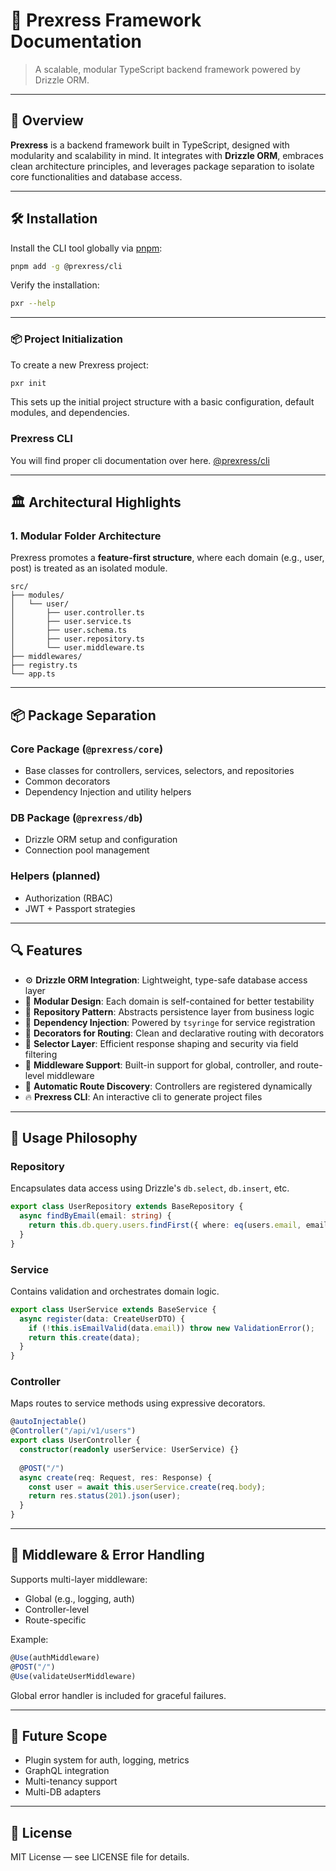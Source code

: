 # 🧱 Prexress Framework Documentation

> A scalable, modular TypeScript backend framework powered by Drizzle ORM.

---

## 🧠 Overview

**Prexress** is a backend framework built in TypeScript, designed with modularity and scalability in mind. It integrates with **Drizzle ORM**, embraces clean architecture principles, and leverages package separation to isolate core functionalities and database access.

---

## 🛠️ Installation

Install the CLI tool globally via [pnpm](https://pnpm.io):

```bash
pnpm add -g @prexress/cli
```

Verify the installation:

```bash
pxr --help
```

---

### 📦 Project Initialization

To create a new Prexress project:

```bash
pxr init
```

This sets up the initial project structure with a basic configuration, default modules, and dependencies.

### Prexress CLI 
You will find proper cli documentation over here. 
[@prexress/cli](./packages/cli/README.md)

---

## 🏛️ Architectural Highlights

### 1. Modular Folder Architecture

Prexress promotes a **feature-first structure**, where each domain (e.g., user, post) is treated as an isolated module.

```
src/
├── modules/
│   └── user/
│       ├── user.controller.ts
│       ├── user.service.ts
│       ├── user.schema.ts
│       ├── user.repository.ts
│       └── user.middleware.ts
├── middlewares/
├── registry.ts
└── app.ts
```

---

## 📦 Package Separation

### Core Package (`@prexress/core`)
- Base classes for controllers, services, selectors, and repositories
- Common decorators
- Dependency Injection and utility helpers

### DB Package (`@prexress/db`)
- Drizzle ORM setup and configuration
- Connection pool management

### Helpers (planned)
- Authorization (RBAC)
- JWT + Passport strategies

---

## 🔍 Features

- ⚙️ **Drizzle ORM Integration**: Lightweight, type-safe database access layer
- 🧩 **Modular Design**: Each domain is self-contained for better testability
- 🧱 **Repository Pattern**: Abstracts persistence layer from business logic
- 💉 **Dependency Injection**: Powered by `tsyringe` for service registration
- 🧼 **Decorators for Routing**: Clean and declarative routing with decorators
- 🧵 **Selector Layer**: Efficient response shaping and security via field filtering
- 🔐 **Middleware Support**: Built-in support for global, controller, and route-level middleware
- 🚀 **Automatic Route Discovery**: Controllers are registered dynamically
- 🔥 **Prexress CLI**: An interactive cli to generate project files

---

## 🧠 Usage Philosophy

### Repository
Encapsulates data access using Drizzle's `db.select`, `db.insert`, etc.

```ts
export class UserRepository extends BaseRepository {
  async findByEmail(email: string) {
    return this.db.query.users.findFirst({ where: eq(users.email, email) });
  }
}
```

### Service
Contains validation and orchestrates domain logic.

```ts
export class UserService extends BaseService {
  async register(data: CreateUserDTO) {
    if (!this.isEmailValid(data.email)) throw new ValidationError();
    return this.create(data);
  }
}
```

### Controller
Maps routes to service methods using expressive decorators.

```ts
@autoInjectable()
@Controller("/api/v1/users")
export class UserController {
  constructor(readonly userService: UserService) {}
  
  @POST("/")
  async create(req: Request, res: Response) {
    const user = await this.userService.create(req.body);
    return res.status(201).json(user);
  }
}
```

---

## 🔐 Middleware & Error Handling

Supports multi-layer middleware:

- Global (e.g., logging, auth)
- Controller-level
- Route-specific

Example:
```ts
@Use(authMiddleware)
@POST("/")
@Use(validateUserMiddleware)
```

Global error handler is included for graceful failures.

---

## 🔮 Future Scope

- Plugin system for auth, logging, metrics
- GraphQL integration
- Multi-tenancy support
- Multi-DB adapters

---



## 📄 License

MIT License — see LICENSE file for details.
